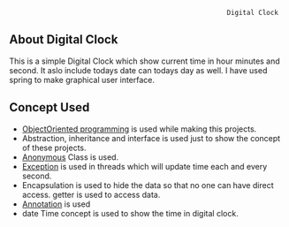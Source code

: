 
                                                           Digital Clock
## About Digital Clock
This is a simple Digital Clock which show current time in hour minutes and second. It aslo include todays date can todays day as well. I have used spring to make graphical user interface.
## Concept Used

- [ObjectOriented programming](src/com/digitalclock/functions/CurrentDay.java) is used while making this projects.
- Abstraction, inheritance and interface is used just to show the concept of these projects.
- [Anonymous](src/com/digitalclock/frame/ClockFrame.java) Class is used.
- [Exception](src/com/digitalclock/frame/ClockFrame.java) is used in threads which will update time each and every second.
- Encapsulation is used to hide the data so that no one can have direct access. getter is used to access data.
- [Annotation](src/com/digitalclock/functions/CurrentDay.java) is used
- date Time concept is used to show the time in digital clock.

